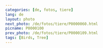 ```yaml
---
categories: [de, fotos, tiere]
lang: de
layout: photo
next_photo: /de/fotos/tiere/P0000060.html
picname: P0000100
prev_photo: /de/fotos/tiere/P0000109.html
tags: [Birds, Tree]
---
```

